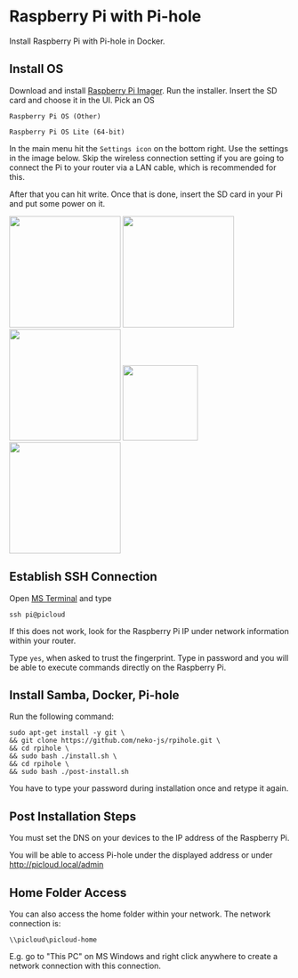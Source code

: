 # Raspberry Pi with Pi-hole

Install Raspberry Pi with Pi-hole in Docker.

## Install OS

Download and install [Raspberry Pi Imager](https://www.raspberrypi.com/software/). Run the installer. Insert the SD card and choose it in the UI. Pick an OS
```
Raspberry Pi OS (Other)
```
```
Raspberry Pi OS Lite (64-bit)
```
In the main menu hit the `Settings icon` on the bottom right. Use the settings in the image below. Skip the wireless connection setting if you are going to connect the Pi to your router via a LAN cable, which is recommended for this.

After that you can hit write. Once that is done, insert the SD card in your Pi and put some power on it.

<img src="https://user-images.githubusercontent.com/40058557/253777732-eb1aaa18-0cd0-4074-b1d2-5ff31f3a26d3.png" width="200"/> <img src="https://user-images.githubusercontent.com/40058557/253777772-a9296563-6efa-45d8-8b36-41d7faad29e2.png" width="200"/> <img src="https://user-images.githubusercontent.com/40058557/253777782-2abeff9c-8e97-49a5-947b-2baf3aeb42c6.png" width="200"/> <image src="https://github.com/neko-js/rpihole/assets/40058557/ad0d1ebe-ed5b-4a33-a087-34dc60cbb236" height="135"> <img src="https://user-images.githubusercontent.com/40058557/253777868-e832d1a3-bcc7-44cd-b45f-d3fa4e1bda54.png" width="200"/>

## Establish SSH Connection

Open [MS Terminal](https://apps.microsoft.com/store/detail/9N0DX20HK701?hl=en-us&gl=US) and type

```
ssh pi@picloud
```

If this does not work, look for the Raspberry Pi IP under network information within your router.

Type `yes`, when asked to trust the fingerprint. Type in password and you will be able to execute commands directly on the Raspberry Pi.

## Install Samba, Docker, Pi-hole

Run the following command:

```
sudo apt-get install -y git \
&& git clone https://github.com/neko-js/rpihole.git \
&& cd rpihole \
&& sudo bash ./install.sh \
&& cd rpihole \
&& sudo bash ./post-install.sh
```

You have to type your password during installation once and retype it again.

## Post Installation Steps

You must set the DNS on your devices to the IP address of the Raspberry Pi.

You will be able to access Pi-hole under the displayed address or under http://picloud.local/admin

## Home Folder Access

You can also access the home folder within your network. The network connection is:
```
\\picloud\picloud-home
```
E.g. go to "This PC" on MS Windows and right click anywhere to create a network connection with this connection.
